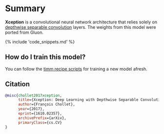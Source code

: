 # Summary

**Xception** is a convolutional neural network architecture that relies solely on [depthwise separable convolution](https://paperswithcode.com/method/depthwise-separable-convolution) layers. The weights from this model were ported from Gluon.

{% include 'code_snippets.md' %}

## How do I train this model?

You can follow the [timm recipe scripts](https://rwightman.github.io/pytorch-image-models/scripts/) for training a new model afresh.

## Citation

```BibTeX
@misc{chollet2017xception,
      title={Xception: Deep Learning with Depthwise Separable Convolutions}, 
      author={François Chollet},
      year={2017},
      eprint={1610.02357},
      archivePrefix={arXiv},
      primaryClass={cs.CV}
}
```

<!--
Models:
- Name: gluon_xception65
  Metadata:
    FLOPs: 17594889728
    Training Data:
    - ImageNet
    Architecture:
    - 1x1 Convolution
    - Convolution
    - Dense Connections
    - Depthwise Separable Convolution
    - Global Average Pooling
    - Max Pooling
    - ReLU
    - Residual Connection
    - Softmax
    File Size: 160551306
    Tasks:
    - Image Classification
    ID: gluon_xception65
    Crop Pct: '0.903'
    Image Size: '299'
    Interpolation: bicubic
  Code: https://github.com/rwightman/pytorch-image-models/blob/d8e69206be253892b2956341fea09fdebfaae4e3/timm/models/gluon_xception.py#L241
  In Collection: Gloun Xception
Collections:
- Name: Gloun Xception
  Paper:
    title: 'Xception: Deep Learning with Depthwise Separable Convolutions'
    url: https://papperswithcode.com//paper/xception-deep-learning-with-depthwise
  type: model-index
Type: model-index
-->
